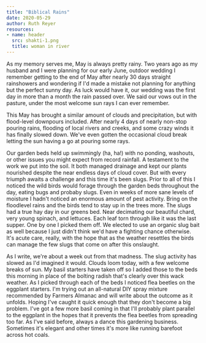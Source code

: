 ```yaml
---
title: "Biblical Rains"
date: 2020-05-29
author: Ruth Reyer
resources:
- name: header
  src: shakti-1.png
  title: woman in river
---
```


As my memory serves me, May is always pretty rainy. Two years ago as my husband and I were planning for our early June, outdoor wedding I remember getting to the end of May after nearly 30 days straight rainshowers and wondering if I'd made a mistake not planning for anything but the perfect sunny day. As luck would have it, our wedding was the first day in more than a month the rain passed over. We said our vows out in the pasture, under the most welcome sun rays I can ever remember.

This May has brought a similar amount of clouds and precipitation, but with flood-level downpours included. After nearly 4 days of nearly non-stop pouring rains, flooding of local rivers and creeks, and some crazy winds it has finally slowed down. We've even gotten the occasional cloud break letting the sun having a go at pouring some rays.

Our garden beds held up swimmingly (ha, ha!) with no ponding, washouts, or other issues you might expect from record rainfall. A testament to the work we put into the soil. It both managed drainage and kept our plants nourished despite the near endless days of cloud cover. But with every triumph awaits a challenge and this time it's been slugs. Prior to all of this I noticed the wild birds would forage through the garden beds throughout the day, eating bugs and probaby slugs. Even in weeks of more sane levels of moisture I hadn't noticed an enormous amount of pest activity. Bring on the floodlevel rains and the birds tend to stay up in the trees more. The slugs had a true hay day in our greens bed. Near decimating our beautiful chard, very young spinach, and lettuces. Each leaf torn through like it was the last supper. One by one I picked them off. We elected to use an organic slug bait as well because I just didn't think we'd have a fighting chance otherwise. It's acute care, really, with the hope that as the weather resettles the birds can manage the few slugs that come on after this onslaught.

As I write, we're about a week out from that madness. The slug activity has slowed as I'd imagined it would. Clouds loom today, with a few welcome breaks of sun. My basil starters have taken off so I added those to the beds this morning in place of the bolting radish that's clearly over this wack weather. As I picked through each of the beds I noticed flea beetles on the eggplant starters. I'm trying out an all-natural DIY spray mixture recommended by Farmers Almanac and will write about the outcome as it unfolds. Hoping I've caught it quick enough that they don't become a big problem. I've got a few more basil coming in that I'll probably plant parallel to the eggplant in the hopes that it prevents the flea beetles from spreading too far. As I've said before, always a dance this gardening business. Sometimes it's elegant and other times it's more like running barefoot across hot coals.
